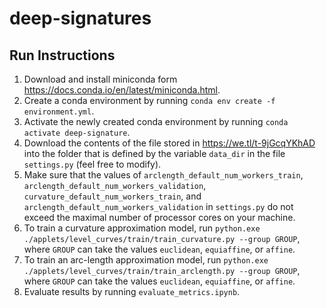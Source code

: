 # deep-signatures

## Run Instructions

1. Download and install miniconda form https://docs.conda.io/en/latest/miniconda.html.
2. Create a conda environment by running `conda env create -f environment.yml`.
3. Activate the newly created conda environment by running `conda activate deep-signature`.
4. Download the contents of the file stored in https://we.tl/t-9jGcqYKhAD into the folder that is defined by the variable `data_dir` in the file `settings.py` (feel free to modify).
5. Make sure that the values of `arclength_default_num_workers_train`, `arclength_default_num_workers_validation`, `curvature_default_num_workers_train`, and `arclength_default_num_workers_validation` in `settings.py` do not exceed the maximal number of processor cores on your machine.
6. To train a curvature approximation model, run `python.exe ./applets/level_curves/train/train_curvature.py --group GROUP`, where `GROUP` can take the values `euclidean`, `equiaffine`, or `affine`.
7. To train an arc-length approximation model, run `python.exe ./applets/level_curves/train/train_arclength.py --group GROUP`, where `GROUP` can take the values `euclidean`, `equiaffine`, or `affine`.
8. Evaluate results by running `evaluate_metrics.ipynb`.
